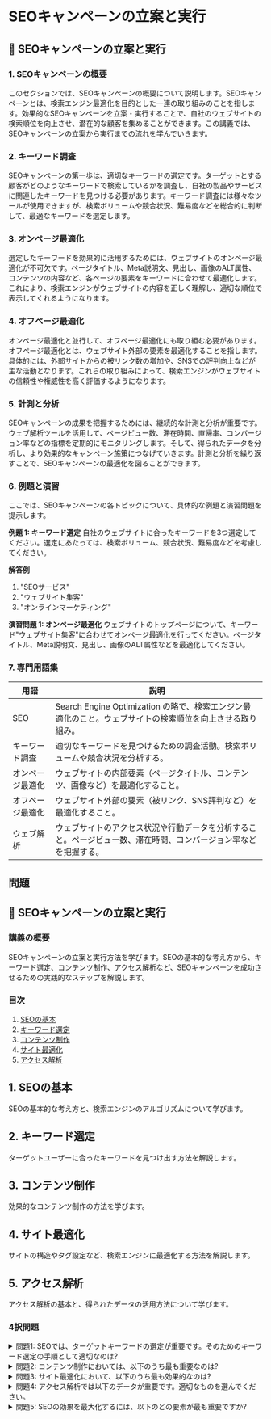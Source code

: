 # SEOキャンペーンの立案と実行

## 📝 SEOキャンペーンの立案と実行

<a id="introduction"></a>
### 1. SEOキャンペーンの概要

このセクションでは、SEOキャンペーンの概要について説明します。SEOキャンペーンとは、検索エンジン最適化を目的とした一連の取り組みのことを指します。効果的なSEOキャンペーンを立案・実行することで、自社のウェブサイトの検索順位を向上させ、潜在的な顧客を集めることができます。この講義では、SEOキャンペーンの立案から実行までの流れを学んでいきます。

<a id="keyword-research"></a>
### 2. キーワード調査

SEOキャンペーンの第一歩は、適切なキーワードの選定です。ターゲットとする顧客がどのようなキーワードで検索しているかを調査し、自社の製品やサービスに関連したキーワードを見つける必要があります。キーワード調査には様々なツールが使用できますが、検索ボリュームや競合状況、難易度などを総合的に判断して、最適なキーワードを選定します。

<a id="on-page-optimization"></a>
### 3. オンページ最適化

選定したキーワードを効果的に活用するためには、ウェブサイトのオンページ最適化が不可欠です。ページタイトル、Meta説明文、見出し、画像のALT属性、コンテンツの内容など、各ページの要素をキーワードに合わせて最適化します。これにより、検索エンジンがウェブサイトの内容を正しく理解し、適切な順位で表示してくれるようになります。

<a id="off-page-optimization"></a>
### 4. オフページ最適化

オンページ最適化と並行して、オフページ最適化にも取り組む必要があります。オフページ最適化とは、ウェブサイト外部の要素を最適化することを指します。具体的には、外部サイトからの被リンク数の増加や、SNSでの評判向上などが主な活動となります。これらの取り組みによって、検索エンジンがウェブサイトの信頼性や権威性を高く評価するようになります。

<a id="measurement-and-analysis"></a>
### 5. 計測と分析

SEOキャンペーンの成果を把握するためには、継続的な計測と分析が重要です。ウェブ解析ツールを活用して、ページビュー数、滞在時間、直帰率、コンバージョン率などの指標を定期的にモニタリングします。そして、得られたデータを分析し、より効果的なキャンペーン施策につなげていきます。計測と分析を繰り返すことで、SEOキャンペーンの最適化を図ることができます。

<a id="examples-and-exercises"></a>
### 6. 例題と演習

ここでは、SEOキャンペーンの各トピックについて、具体的な例題と演習問題を提示します。

**例題 1: キーワード選定**
自社のウェブサイトに合ったキーワードを3つ選定してください。選定にあたっては、検索ボリューム、競合状況、難易度などを考慮してください。

**解答例**
1. "SEOサービス"
2. "ウェブサイト集客"
3. "オンラインマーケティング"

**演習問題 1: オンページ最適化**
ウェブサイトのトップページについて、キーワード"ウェブサイト集客"に合わせてオンページ最適化を行ってください。ページタイトル、Meta説明文、見出し、画像のALT属性などを最適化してください。

<a id="glossary"></a>
### 7. 専門用語集

| 用語 | 説明 |
| --- | --- |
| SEO | Search Engine Optimization の略で、検索エンジン最適化のこと。ウェブサイトの検索順位を向上させる取り組み。 |
| キーワード調査 | 適切なキーワードを見つけるための調査活動。検索ボリュームや競合状況を分析する。 |
| オンページ最適化 | ウェブサイトの内部要素（ページタイトル、コンテンツ、画像など）を最適化すること。 |
| オフページ最適化 | ウェブサイト外部の要素（被リンク、SNS評判など）を最適化すること。 |
| ウェブ解析 | ウェブサイトのアクセス状況や行動データを分析すること。ページビュー数、滞在時間、コンバージョン率などを把握する。 |

## 問題

## 📝 SEOキャンペーンの立案と実行

<a id="introduction"></a>
### 講義の概要
SEOキャンペーンの立案と実行方法を学びます。SEOの基本的な考え方から、キーワード選定、コンテンツ制作、アクセス解析など、SEOキャンペーンを成功させるための実践的なステップを解説します。

### 目次
1. [SEOの基本](#seo-basics)
2. [キーワード選定](#keyword-research)
3. [コンテンツ制作](#content-creation)
4. [サイト最適化](#site-optimization)
5. [アクセス解析](#analytics)

<a id="seo-basics"></a>
## 1. SEOの基本
SEOの基本的な考え方と、検索エンジンのアルゴリズムについて学びます。

<a id="keyword-research"></a>
## 2. キーワード選定
ターゲットユーザーに合ったキーワードを見つけ出す方法を解説します。

<a id="content-creation"></a>
## 3. コンテンツ制作
効果的なコンテンツ制作の方法を学びます。

<a id="site-optimization"></a>
## 4. サイト最適化
サイトの構造やタグ設定など、検索エンジンに最適化する方法を解説します。

<a id="analytics"></a>
## 5. アクセス解析
アクセス解析の基本と、得られたデータの活用方法について学びます。

### 4択問題

<details>
<summary>問題1: SEOでは、ターゲットキーワードの選定が重要です。そのためのキーワード選定の手順として適切なのは?</summary>

- a. キーワードの検索ボリュームを確認し、トップ10のキーワードを選ぶ
- b. 競合サイトのキーワードを分析し、それらを参考に選ぶ
- c. 自社のサービスや製品に関連するキーワードを網羅的に洗い出す
- d. b and c

<details>
<summary>回答と解説</summary>

回答: d. b and c

キーワード選定では、競合サイトのキーワード分析と自社関連キーワードの網羅的な洗い出しが重要です。
検索ボリュームだけでなく、競合他社の動向やユーザーニーズを把握することが肝心です。

>「競合サイトのキーワード分析と、自社のサービスや製品に関連するキーワードの網羅的な洗い出しが重要です。単に検索ボリュームの大きいキーワードを選ぶのではなく、ユーザーニーズや競合動向も考慮する必要があります。」
</details>
</details>

<details>
<summary>問題2: コンテンツ制作においては、以下のうち最も重要なのは?</summary>

- a. 文字数を多くすること
- b. 画像やビデオを多く含めること
- c. ターゲットユーザーのニーズに合わせた情報を提供すること
- d. 更新頻度を上げること

<details>
<summary>回答と解説</summary>

回答: c. ターゲットユーザーのニーズに合わせた情報を提供すること

コンテンツ制作では、ユーザーの求める情報を的確に提供することが最も重要です。文字数や更新頻度、メディアの使用などは二次的な要素です。
ターゲットユーザーが求めている情報を見極め、それに応えるコンテンツを制作することが成功への近道です。

>「ユーザーの求める情報を的確に提供することが、コンテンツ制作の最も重要な要素です。文字数や更新頻度、メディアの使用などは二次的な要素に過ぎません。ターゲットユーザーのニーズを把握し、それに応えるコンテンツを制作することが成功への近道です。」
</details>
</details>

<details>
<summary>問題3: サイト最適化において、以下のうち最も効果的なのは?</summary>

- a. メタタグの充実
- b. サイトマップの作成
- c. ページ速度の最適化
- d. a, b and c

<details>
<summary>回答と解説</summary>

回答: d. a, b and c

サイト最適化において、メタタグの充実、サイトマップの作成、ページ速度の最適化は、すべて重要な要素です。
これらの取り組みを組み合わせることで、検索エンジンの評価を高め、ユーザビリティも向上させることができます。

>「サイト最適化では、メタタグの充実、サイトマップの作成、ページ速度の最適化がすべて重要な要素です。これらの取り組みを組み合わせることで、検索エンジンの評価を高め、ユーザビリティも向上させることができます。」
</details>
</details>

<details>
<summary>問題4: アクセス解析では以下のデータが重要です。適切なものを選んでください。</summary>

- a. ページビュー数
- b. 直帰率
- c. コンバージョン率
- d. a, b and c

<details>
<summary>回答と解説</summary>

回答: d. a, b and c

アクセス解析では、ページビュー数、直帰率、コンバージョン率などのデータが重要です。
これらのデータから、サイトの集客力、ユーザー行動、売上への貢献度などを把握し、改善につなげることができます。

>「アクセス解析では、ページビュー数、直帰率、コンバージョン率などのデータが重要です。これらのデータから、サイトの集客力、ユーザー行動、売上への貢献度などを把握し、改善につなげることができます。」
</details>
</details>

<details>
<summary>問題5: SEOの効果を最大化するには、以下のどの要素が最も重要ですか?</summary>

- a. 検索順位の上位化
- b. 集客数の増加
- c. コンバージョン率の向上
- d. a, b and c

<details>
<summary>回答と解説</summary>

回答: d. a, b and c

SEOの効果を最大化するには、検索順位の上位化、集客数の増加、コンバージョン率の向上の3つが重要な要素です。
これらを総合的に高めることで、サイトの集客